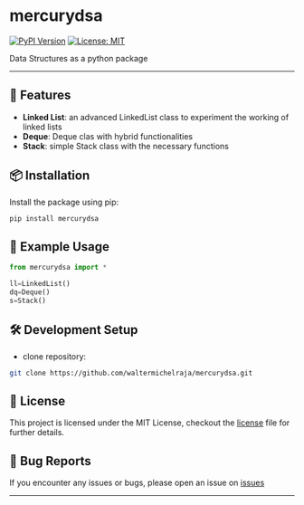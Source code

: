 # mercurydsa

[![PyPI Version](https://badge.fury.io/py/your-package-name.svg)](https://pypi.org/project/mercurydsa/)
[![License: MIT](https://img.shields.io/badge/License-MIT-yellow.svg)](LICENSE)

Data Structures as a python package

---

## 🚀 Features

- **Linked List**: an advanced LinkedList class to experiment the working of linked lists
- **Deque**: Deque clas with hybrid functionalities
- **Stack**: simple Stack class with the necessary functions

## 📦 Installation

Install the package using pip:
```bash
pip install mercurydsa
```

## 🔧 Example Usage
```py
from mercurydsa import *

ll=LinkedList()
dq=Deque()
s=Stack()
```

## 🛠️ Development Setup
- clone repository:
```bash
git clone https://github.com/waltermichelraja/mercurydsa.git
```

## 📄 License
This project is licensed under the MIT License, checkout the [license](https://github.com/waltermichelraja/mercurydsa/blob/main/README.md) file for further details. 

## 🐛 Bug Reports
If you encounter any issues or bugs, please open an issue on [issues](https://github.com/waltermichelraja/mercurydsa/issues)

---
